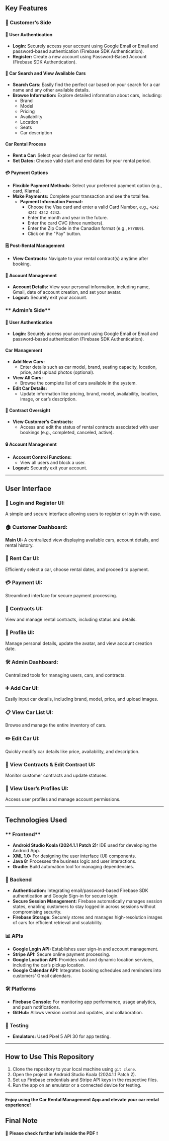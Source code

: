 ## **Key Features**

### **🔑 Customer’s Side**

#### **🔐 User Authentication**
- **Login:** Securely access your account using Google Email or Email and password-based authentication (Firebase SDK Authentication).
- **Register:** Create a new account using Password-Based Account (Firebase SDK Authentication).

#### **🚗 Car Search and View Available Cars**
- **Search Cars:** Easily find the perfect car based on your search for a car name and any other available details.
- **Browse Information:** Explore detailed information about cars, including:
  - Brand
  - Model
  - Pricing
  - Availability
  - Location
  - Seats
  - Car description

#### **Car Rental Process**
- **Rent a Car:** Select your desired car for rental.
- **Set Dates:** Choose valid start and end dates for your rental period.

#### **💳 Payment Options**
- **Flexible Payment Methods:** Select your preferred payment option (e.g., card, Klarna).
- **Make Payments:** Complete your transaction and see the total fee.
  - **Payment Information Format:**
    - Choose the Visa card and enter a valid Card Number, e.g., `4242 4242 4242 4242`.
    - Enter the month and year in the future.
    - Enter the card CVC (three numbers).
    - Enter the Zip Code in the Canadian format (e.g., `H7Y8U9`).
    - Click on the "Pay" button.

#### **🗒 Post-Rental Management**
- **View Contracts:** Navigate to your rental contract(s) anytime after booking.

#### **👤 Account Management**
- **Account Details:** View your personal information, including name, Gmail, date of account creation, and set your avatar.
- **Logout:** Securely exit your account.

### ** Admin’s Side**

#### **🔐 User Authentication**
- **Login:** Securely access your account using Google Email or Email and password-based authentication (Firebase SDK Authentication).

####  Car Management
- **Add New Cars:**
  - Enter details such as car model, brand, seating capacity, location, price, and upload photos (optional).
- **View All Cars:**
  - Browse the complete list of cars available in the system.
- **Edit Car Details:**
  - Update information like pricing, brand, model, availability, location, image, or car’s description.

#### **📄 Contract Oversight**
- **View Customer’s Contracts:**
  - Access and edit the status of rental contracts associated with user bookings (e.g., completed, canceled, active).

#### **🔒 Account Management**
- **Account Control Functions:**
  - View all users and block a user.
- **Logout:** Securely exit your account.

---

## User Interface

### **📱 Login and Register UI:**
A simple and secure interface allowing users to register or log in with ease.

### **🏠 Customer Dashboard:**
**Main UI:** A centralized view displaying available cars, account details, and rental history.

### **🚗 Rent Car UI:**
Efficiently select a car, choose rental dates, and proceed to payment.

### **💳 Payment UI:**
Streamlined interface for secure payment processing.

### **📄 Contracts UI:**
View and manage rental contracts, including status and details.

### **👤 Profile UI:**
Manage personal details, update the avatar, and view account creation date.

### **🛠 Admin Dashboard:**
Centralized tools for managing users, cars, and contracts.

### **➕ Add Car UI:**
Easily input car details, including brand, model, price, and upload images.

### **📋 View Car List UI:**
Browse and manage the entire inventory of cars.

### **✏️ Edit Car UI:**
Quickly modify car details like price, availability, and description.

### **📄 View Contracts & Edit Contract UI:**
Monitor customer contracts and update statuses.

### **👥 View User’s Profiles UI:**
Access user profiles and manage account permissions.

---

## **Technologies Used**

### ** Frontend**
- **Android Studio Koala (2024.1.1 Patch 2):** IDE used for developing the Android App.
- **XML 1.0:** For designing the user interface (UI) components.
- **Java 8:** Processes the business logic and user interactions.
- **Gradle:** Build automation tool for managing dependencies.

### **🔧 Backend**
- **Authentication:** Integrating email/password-based Firebase SDK authentication and Google Sign-in for secure login.
- **Secure Session Management:** Firebase automatically manages session states, enabling customers to stay logged in across sessions without compromising security.
- **Firebase Storage:** Securely stores and manages high-resolution images of cars for efficient retrieval and scalability.

### **📊 APIs**
- **Google Login API:** Establishes user sign-in and account management.
- **Stripe API:** Secure online payment processing.
- **Google Location API:** Provides valid and dynamic location services, including the car’s pickup location.
- **Google Calendar API:** Integrates booking schedules and reminders into customers' Gmail calendars.

### **🛠️ Platforms**
- **Firebase Console:** For monitoring app performance, usage analytics, and push notifications.
- **GitHub:** Allows version control and updates, and collaboration.

### **📘 Testing**
- **Emulators:** Used Pixel 5 API 30 for app testing.

---

## **How to Use This Repository**
1. Clone the repository to your local machine using `git clone`.
2. Open the project in Android Studio Koala (2024.1.1 Patch 2).
3. Set up Firebase credentials and Stripe API keys in the respective files.
4. Run the app on an emulator or a connected device for testing.

---

**Enjoy using the Car Rental Management App and elevate your car rental experience!**


## Final Note

📌 **Please check further info inside the PDF** ❗

